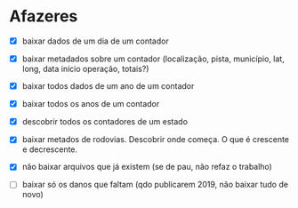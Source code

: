 # Afazeres

- [x] baixar dados de um dia de um contador 
- [x] baixar metadados sobre um contador (localização, pista, município, lat, long, data início operação, totais?)
- [x] baixar todos dados de um ano de um contador
- [x] baixar todos os anos de um contador
- [x] descobrir todos os contadores de um estado
- [x] baixar metados de rodovias. Descobrir onde começa. O que é crescente e decrescente.
- [x] não baixar arquivos que já existem (se de pau, não refaz o trabalho)
- [ ] baixar só os danos que faltam (qdo publicarem 2019, não baixar tudo de novo)

